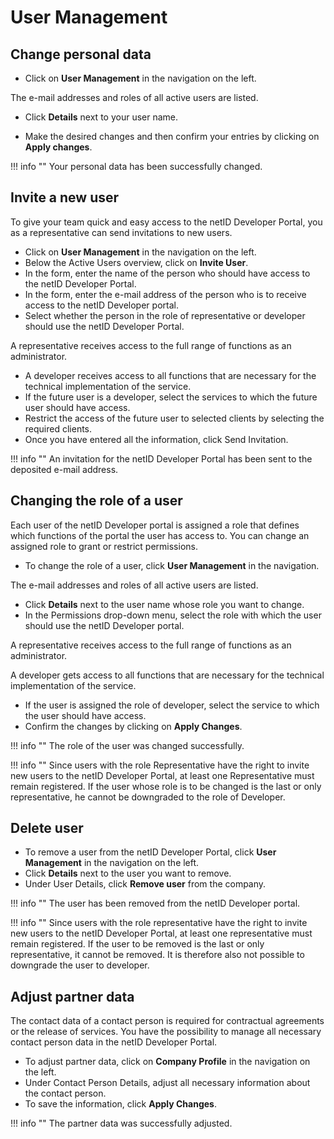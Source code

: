 # User Management

## Change personal data

- Click on **User Management** in the navigation on the left.

The e-mail addresses and roles of all active users are listed.

- Click **Details** next to your user name.

- Make the desired changes and then confirm your entries by clicking on **Apply changes**.

!!! info ""
    Your personal data has been successfully changed.

## Invite a new user

To give your team quick and easy access to the netID Developer Portal, you as a representative can send invitations to new users.

- Click on **User Management** in the navigation on the left.
- Below the Active Users overview, click on **Invite User**.
- In the form, enter the name of the person who should have access to the netID Developer Portal. 
- In the form, enter the e-mail address of the person who is to receive access to the netID Developer portal. 
- Select whether the person in the role of representative or developer should use the netID Developer Portal.

A representative receives access to the full range of functions as an administrator.

- A developer receives access to all functions that are necessary for the technical implementation of the service.
- If the future user is a developer, select the services to which the future user should have access.
- Restrict the access of the future user to selected clients by selecting the required clients.
- Once you have entered all the information, click Send Invitation.

!!! info ""
    An invitation for the netID Developer Portal has been sent to the deposited e-mail address.

## Changing the role of a user

Each user of the netID Developer portal is assigned a role that defines which functions of the portal the user has access to. You can change an assigned role to grant or restrict permissions.

- To change the role of a user, click **User Management** in the navigation.
  
The e-mail addresses and roles of all active users are listed.

- Click **Details** next to the user name whose role you want to change.
- In the Permissions drop-down menu, select the role with which the user should use the netID Developer portal.

A representative receives access to the full range of functions as an administrator.

A developer gets access to all functions that are necessary for the technical implementation of the service.

- If the user is assigned the role of developer, select the service to which the user should have access.
- Confirm the changes by clicking on **Apply Changes**.

!!! info ""
    The role of the user was changed successfully.

!!! info ""
    Since users with the role Representative have the right to invite new users to the netID Developer Portal, at least one Representative must remain registered. If the user whose role is to be changed is the last or only representative, he cannot be downgraded to the role of Developer.

## Delete user

- To remove a user from the netID Developer Portal, click **User Management** in the navigation on the left.
- Click **Details** next to the user you want to remove.
- Under User Details, click **Remove user** from the company.

!!! info ""
    The user has been removed from the netID Developer portal.

!!! info ""
    Since users with the role representative have the right to invite new users to the netID Developer Portal, at least one representative must remain registered. If the user to be removed is the last or only representative, it cannot be removed. It is therefore also not possible to downgrade the user to developer.

## Adjust partner data

The contact data of a contact person is required for contractual agreements or the release of services. You have the possibility to manage all necessary contact person data in the netID Developer Portal.

- To adjust partner data, click on **Company Profile** in the navigation on the left.
- Under Contact Person Details, adjust all necessary information about the contact person.
- To save the information, click **Apply Changes**.

!!! info ""
    The partner data was successfully adjusted.
